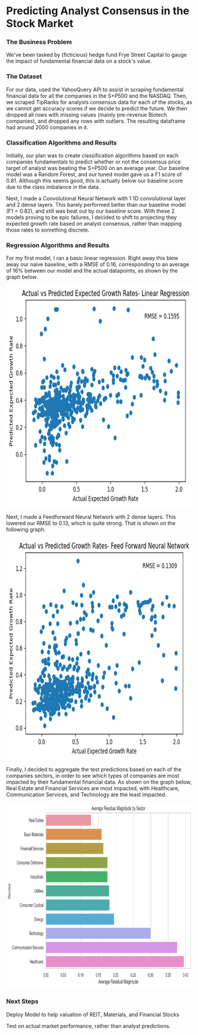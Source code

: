 # Predicting Analyst Consensus in the Stock Market

### The Business Problem

We've been tasked by (ficticious) hedge fund Frye Street Capital to gauge the impact of fundamental financial data on a stock's value. 


### The Dataset

For our data, used the YahooQuery API to assist in scraping fundamental financial data for all the companies in the S+P500 and the NASDAQ. Then, we scraped TipRanks for analysts consensus data for each of the stocks, as we cannot get accuracy scores if we decide to predict the future. We then dropped all rows with missing values (mainly pre-revenue Biotech companies), and dropped any rows with outliers. The resulting dataframe had around 2000 companies in it.


### Classification Algorithms and Results

Initially, our plan was to create classification algorithms based on each companies fundamentals to predict whether or not the consensus price target of analyst was beating the S+P500 on an average year. Our baseline model was a Random Forest, and our tuned model gave us a F1 score of 0.81. Although this seems good, this is actually below our baseline score due to the class imbalance in the data.

Next, I made a Convolutional Neural Network with 1 1D convolutional layer and 2 dense layers. This barely performed better than our baseline model (F1 = 0.82), and still was beat out by our baseline score. With these 2 models proving to be epic failures, I decided to shift to projecting they expected growth rate based on analyst consensus, rather than mapping those rates to something discrete.


### Regression Algorithms and Results

For my first model, I ran a basic linear regression. Right away this blew away our naive baseline, with a RMSE of 0.16, corresponding to an average of 16% between our model and the actual datapoints, as shown by the graph below.

<p align="center">
  <img src = images/LinearRegressionActualVsPredicted.png width="750" height="600">
</p>

Next, I made a Feedforward Neural Network with 2 dense layers. This lowered our RMSE to 0.13, which is quite strong. That is shown on the following graph.

<p align="center">
  <img src = images/NeuralNetworkActualVsPredicted.png width="750" height="600">
</p>

Finally, I decided to aggregate the test predictions based on each of the companies sectors, in order to see which types of companies are most impacted by their fundamental financial data. As shown on the graph below, Real Estate and Financial Services are most impacted, with Healthcare, Communication Services, and Technology are the least impacted.

<p align="center">
  <img src = images/ResidualMagnitudeViz.png width="750" height="500">
</p>


### Next Steps

Deploy Model to help valuation of REIT, Materials, and Financial Stocks

Test on actual market performance, rather than analyst predictions.

